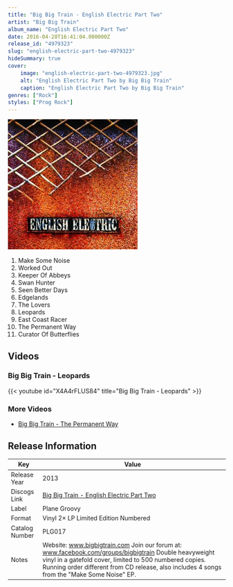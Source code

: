 ```yaml
---
title: "Big Big Train - English Electric Part Two"
artist: "Big Big Train"
album_name: "English Electric Part Two"
date: 2016-04-28T16:41:04.000000Z
release_id: "4979323"
slug: "english-electric-part-two-4979323"
hideSummary: true
cover:
    image: "english-electric-part-two-4979323.jpg"
    alt: "English Electric Part Two by Big Big Train"
    caption: "English Electric Part Two by Big Big Train"
genres: ["Rock"]
styles: ["Prog Rock"]
---
```


![English Electric Part Two by Big Big Train](english-electric-part-two-4979323.jpg)

<!-- section break -->

1. Make Some Noise
2. Worked Out
3. Keeper Of Abbeys
4. Swan Hunter
5. Seen Better Days
6. Edgelands
7. The Lovers
8. Leopards
9. East Coast Racer
10. The Permanent Way
11. Curator Of Butterflies

<!-- section break -->




## Videos
### Big Big Train - Leopards
{{< youtube id="X4A4rFLUS84" title="Big Big Train - Leopards" >}}<br>

### More Videos

- [Big Big Train - The Permanent Way](https://www.youtube.com/watch?v=2gbwMI8RW6Y)


## Release Information
|  Key           | Value                                                |
| ---------------| ---------------------------------------------------- |
| Release Year   | 2013                                   |
| Discogs Link   | [Big Big Train - English Electric Part Two](https://www.discogs.com/release/4979323-Big-Big-Train-English-Electric-Part-Two) |
| Label          | Plane Groovy |
| Format         | Vinyl 2× LP Limited Edition Numbered |
| Catalog Number | PLG017 |
| Notes | Website: www.bigbigtrain.com    Join our forum at: www.facebook.com/groups/bigbigtrain    Double heavyweight vinyl in a gatefold cover, limited to 500 numbered copies. Running order different from CD release, also includes 4 songs from the "Make Some Noise" EP. |